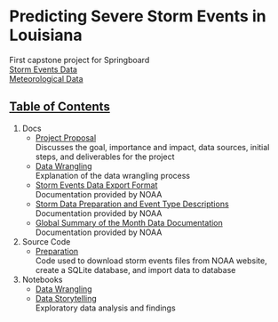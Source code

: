 # Predicting Severe Storm Events in Louisiana

First capstone project for Springboard  
[Storm Events Data](https://www.ncdc.noaa.gov/stormevents/)  
[Meteorological Data](https://data.nodc.noaa.gov/cgi-bin/iso?id=gov.noaa.ncdc:C00946)

## [Table of Contents](#table-of-contents)

1. Docs
   - [Project Proposal](https://github.com/jennyrhee/storm-events/blob/master/docs/projectproposal.pdf)  
   Discusses the goal, importance and impact, data sources, initial steps, and deliverables for the project
   - [Data Wrangling](https://github.com/jennyrhee/storm-events/blob/master/docs/data-wrangling.pdf)  
   Explanation of the data wrangling process
   - [Storm Events Data Export Format](https://github.com/jennyrhee/storm-events/blob/master/docs/storm-data-export-format.pdf)  
   Documentation provided by NOAA
   - [Storm Data Preparation and Event Type Descriptions](https://github.com/jennyrhee/storm-events/blob/master/docs/storm-data-preparation-event-types.pdf)  
   Documentation provided by NOAA
   - [Global Summary of the Month Data Documentation](https://github.com/jennyrhee/storm-events/blob/master/docs/gsom-gsoy_documentation.pdf)  
   Documentation provided by NOAA
2. Source Code  
   - [Preparation](https://github.com/jennyrhee/storm-events/tree/master/src/preparation)  
   Code used to download storm events files from NOAA website, create a SQLite database, and import data to database
3. Notebooks
   - [Data Wrangling](https://github.com/jennyrhee/storm-events/blob/master/notebooks/data_wrangling.ipynb)
   - [Data Storytelling](https://github.com/jennyrhee/storm-events/blob/master/notebooks/data_wrangling.ipynb)  
     Exploratory data analysis and findings
